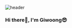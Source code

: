 ![header](https://capsule-render.vercel.app/api?type=wave&color=auto&height=300&section=header&text=Welcome%20render&fontSize=90)
<H3>Hi there👋, I'm Giwoong😎</H3>
